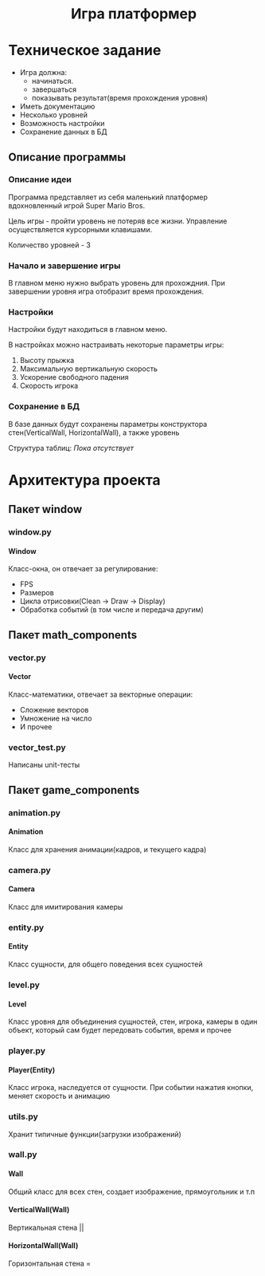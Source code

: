 <h1 align="center">Игра платформер</h1>

# Техническое задание
- Игра должна:
    + начинаться. 
    + завершаться
    + показывать результат(время прохождения уровня)
- Иметь документацию
- Несколько уровней
- Возможность настройки
- Сохранение данных в БД

## Описание программы

### Описание идеи

Программа представляет из себя маленький
платформер вдохновленный игрой Super Mario Bros.

Цель игры - пройти уровень не потеряв все жизни.
Управление осуществляется курсорными клавишами.

Количество уровней - 3

### Начало и завершение игры

В главном меню нужно выбрать уровень для прохождния.
При завершении уровня игра отобразит время прохождения.

### Настройки

Настройки будут находиться в главном меню.

В настройках можно настраивать некоторые параметры игры:
1. Высоту прыжка
2. Максимальную вертикальную скорость
3. Ускорение свободного падения
4. Скорость игрока

### Сохранение в БД
В базе данных будут сохранены параметры конструктора
стен(VerticalWall, HorizontalWall), а также уровень

Структура таблиц:
_Пока отсутствует_

# Архитектура проекта

## Пакет window

### window.py

#### Window

Класс-окна, он отвечает за регулирование:
+ FPS
+ Размеров
+ Цикла отрисовки(Clean -> Draw -> Display)
+ Обработка событий (в том числе и передача другим)

## Пакет math_components

### vector.py

#### Vector

Класс-математики, отвечает за векторные операции:
+ Сложение векторов
+ Умножение на число
+ И прочее

### vector_test.py

Написаны unit-тесты

## Пакет game_components

### animation.py

#### Animation

Класс для хранения анимации(кадров, и текущего кадра)

### camera.py

#### Camera

Класс для имитирования камеры

### entity.py

#### Entity

Класс сущности, для общего поведения всех сущностей

### level.py

#### Level

Класс уровня для объединения сущностей, стен, игрока, камеры
в один объект, который сам будет передовать события, время и прочее 

### player.py

#### Player(Entity)

Класс игрока, наследуется от сущности. 
При событии нажатия кнопки, меняет скорость и анимацию

### utils.py

Хранит типичные функции(загрузки изображений)

### wall.py

#### Wall

Общий класс для всех стен, создает изображение, прямоугольник и т.п

#### VerticalWall(Wall)

Вертикальная стена ||

#### HorizontalWall(Wall)
Горизонтальная стена =
